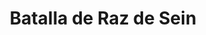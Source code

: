 ﻿---
title: "Batalla de Raz de Sein"
permalink: periodes_728.html
layout: periode
dataInici: 1798-04-21
sidebar: periodes
pares:
  - id: 368
    title: "Guerras revolucionarias francesas"
    dataInici: "(1792-04-20)"
    dataFi: "(1802-03-25)"

fills:
jocsPrincipals:
jocsEscenaris:
jocsEpoca:
  - title: "Flying Colors"
    bggId: 8730
    escenari: "Bec du Raz"
    dataInici: 
    dataFi: 

jocsEpocaEscenaris:
---
